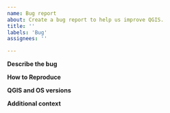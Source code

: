 ```yaml
---
name: Bug report
about: Create a bug report to help us improve QGIS.
title: ''
labels: 'Bug'
assignees: ''

---
```

<!--
Bug fixing and feature development is a community responsibility, and not the responsibility of the QGIS project alone.
If this bug report or feature request is high-priority for you, we suggest engaging a QGIS developer or support organisation and financially sponsoring a fix

Checklist before submitting

- [ ] Search through existing issue reports and gis.stackexchange.com to check whether the issue already exists
- [ ] Test with a [clean new user profile](https://docs.qgis.org/testing/en/docs/user_manual/introduction/qgis_configuration.html?highlight=profile#working-with-user-profiles).
- [ ] Create a light and self-contained sample dataset and project file which demonstrates the issue

If the issue concerns a **third party plugin**, then it **cannot** be fixed by the QGIS team. Please raise your issue in the dedicated bug tracker for that specific plugin (as listed in the plugin's description). -->

**Describe the bug**
<!-- A clear and concise description of what the bug is. -->

**How to Reproduce**

<!-- Steps, sample datasets and qgis project file to reproduce the behavior. Screencasts or screenshots welcome

1. Go to '...'
2. Click on '....'
3. Scroll down to '....'
4. See error -->

**QGIS and OS versions**

<!-- In the QGIS menu help/about, click in the dialog, Ctrl+A and then Ctrl+C. Finally paste here -->

**Additional context**

<!-- Add any other context about the problem here. -->
